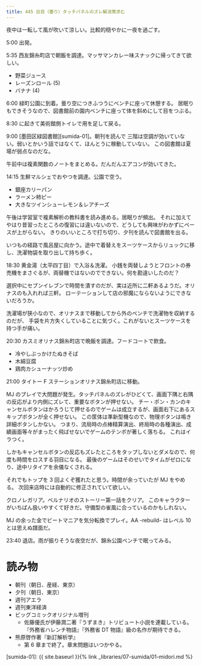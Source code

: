 ```yaml
---
title: 445 日目（曇り）タッチパネルのズレ解消策求む
---
```


夜中は一転して風が吹いて涼しい。比較的穏やかに一夜を過ごす。

5:00 出発。

5:35 西友錦糸町店で朝飯を調達。マッサマンカレー味スナックに帰ってきて欲しい。
* 野菜ジュース
* レーズンロール (5)
* バナナ (4)

6:00 緑町公園に到着。曇り空につきふつうにベンチに座って休憩する。
居眠りもできそうなので、図書館前の園内ベンチに座って体を斜めにして目をつぶる。

8:30 に起きて美術館側トイレで用を足して戻る。

9:00 [墨田区緑図書館][sumida-01]。朝刊を読んで
三階は空調が効いていない。弱いとかいう話ではなくて、ほんとうに稼動していない。
この図書館は夏場が弱点なのだな。

午前中は複素関数のノートをまとめる。だんだんエアコンが効いてきた。

14:15 生鮮マルシェでおやつを調達。公園で空う。
* 銀座カリーパン
* ラーメン柿ピー
* 大きなツインシューレモン＆レアチーズ

午後は学習室で複素解析の教科書を読み進める。居眠りが頻出。
それに加えてやはり昔習ったところの復習には違いないので、どうしても興味がわかずにペースが上がらない。
きりのいいところで打ち切り、夕刊を読んで図書館を出る。

いつもの経路で風呂屋に向かう。途中で着替えをスーツケースからリュックに移し、洗濯物袋を取り出して持ち歩く。

18:30 黄金湯（太平四丁目）で入浴＆洗濯。
小銭を両替しようとフロントの券売機をまさぐるが、両替機ではないのでできない。何を勘違いしたのだ？

選択中にセブンイレブンで時間を潰すのだが、実は近所に二軒あるようだ。オリナスのも入れれば三軒。
ローテーションして店の邪魔にならないようにできないだろうか。

洗濯場が狭小なので、オリナスまで移動してから外のベンチで洗濯物を収納するのだが、
手袋を片方失くしていることに気づく。これがないとスーツケースを持つ手が痛い。

20:30 カスミオリナス錦糸町店で晩飯を調達。フードコートで飲食。
* 冷やしぶっかけたぬきそば
* 木綿豆腐
* 鶏肉カシューナッツ炒め

21:00 タイトー F ステーションオリナス錦糸町店に移動。

MJ のプレイで大問題が発生。タッチパネルのズレがひどくて、画面下隅と右隅の反応がより内側にズレて、重要なボタンが押せない。
チー・ポン・カンのキャンセルボタンはかろうじて押せるのでゲームは成立するが、画面右下にあるスキップボタンが全く押せない。
この筐体は準新型機なので、物理ボタンは鳴き詳細ボタンしかない。
つまり、流局時の点棒精算演出、終局時の各種演出、成績画面等々がまったく飛ばせないでゲームのテンポが著しく落ちる。
これはイラつく。

しかもキャンセルボタンの反応もズレたところをタップしないとダメなので、何度も時間をロスする羽目になる。
最後のゲームはそのせいでタイムがゼロになり、途中リタイアを余儀なくされる。

それでもトップを 3 回よくぞ獲れたと思う。時間が余っていたが MJ をやめる。
次回来店時には自動的に修正されていて欲しい。

クロノレガリア。ベルナリオのストーリー第一話をクリア。
このキャラクターがいちばん扱いやすくて好きだ。守備型の雀風に合っているのかもしれない。

MJ の余った金でビートマニアを気分転換でプレイ。AA -rebuild- はレベル 10 とは思えぬ譜面だ。

23:40 退店。雨が振りそうな夜空だが、錦糸公園ベンチで眠ってみる。

# 読み物

* 朝刊（朝日、産経、東京）
* 夕刊（朝日、東京）
* 週刊アエラ
* 週刊東洋経済
* ビッグコミックオリジナル増刊
  * 佐藤優氏が伊藤潤二著『うずまき』トリビュート小説を連載している。
    『外務省ハレンチ物語』『外務省 DT 物語』級の名作が期待できる。
* 熊原啓作著『新訂解析学』
  * 第 6 章まで終了。章末問題はいつかやる。

[sumida-01]: {{ site.baseurl }}{% link _libraries/07-sumida/01-midori.md %}
